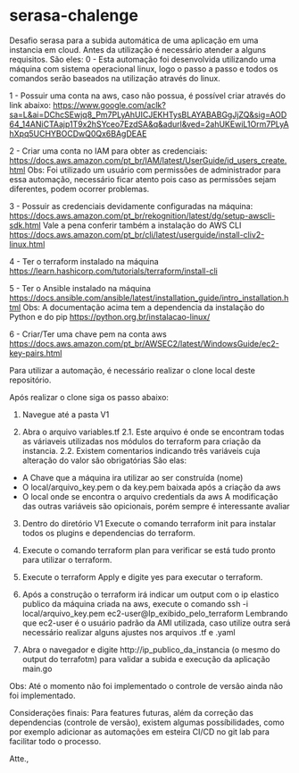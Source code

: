 # serasa-chalenge
Desafio serasa para a subida automática de uma aplicação em uma instancia em cloud.
Antes da utilização é necessário atender a alguns requisitos.
São eles:
0 - Esta automação foi desenvolvida utilizando uma máquina com sistema operacional linux, logo o passo a passo e todos os comandos serão baseados na utilização através do linux.

1 - Possuir uma conta na aws, caso não possua, é possível criar através do link abaixo:
https://www.google.com/aclk?sa=L&ai=DChcSEwjq8_Pm7PLyAhUICJEKHTysBLAYABABGgJjZQ&sig=AOD64_14ANiCTAajp1T9x2hSYceo7EzdSA&q&adurl&ved=2ahUKEwiL1Orm7PLyAhXpq5UCHYBOCDwQ0Qx6BAgDEAE

2 - Criar uma conta no IAM para obter as credenciais:
https://docs.aws.amazon.com/pt_br/IAM/latest/UserGuide/id_users_create.html
Obs: Foi utilizado um usuário com permissões de administrador para essa automação, necessário
ficar atento pois caso as permissões sejam diferentes, podem ocorrer problemas.

3 - Possuir as credenciais devidamente configuradas na máquina:
https://docs.aws.amazon.com/pt_br/rekognition/latest/dg/setup-awscli-sdk.html
Vale a pena conferir também a instalação do AWS CLI
https://docs.aws.amazon.com/pt_br/cli/latest/userguide/install-cliv2-linux.html

4 - Ter o terraform instalado na máquina
https://learn.hashicorp.com/tutorials/terraform/install-cli

5 - Ter o Ansible instalado na máquina
https://docs.ansible.com/ansible/latest/installation_guide/intro_installation.html
Obs: A documentação acima tem a dependencia da instalação do Python e do pip
https://python.org.br/instalacao-linux/

6 - Criar/Ter uma chave pem na conta aws
https://docs.aws.amazon.com/pt_br/AWSEC2/latest/WindowsGuide/ec2-key-pairs.html

Para utilizar a automação, é necessário realizar o clone local deste repositório.

Após realizar o clone siga os passo abaixo:

1. Navegue até a pasta V1

2. Abra o arquivo variables.tf
2.1. Este arquivo é onde se encontram todas as váriaveis utilizadas nos módulos do terraform
para criação da instancia.
2.2. Existem comentarios indicando três variáveis cuja alteração do valor são obrigatórias
São elas:
- A Chave que a máquina ira utilizar ao ser construída (nome)
- O local/arquivo_key.pem o da key.pem baixada após a criação da aws
- O local onde se encontra o arquivo credentials da aws
A modificação das outras variáveis são opicionais, porém sempre é interessante avaliar

3. Dentro do diretório V1 Execute o comando terraform init para instalar todos os plugins e dependencias do terraform.

4. Execute o comando terraform plan para verificar se está tudo pronto para utilizar o terraform.

5. Execute o terraform Apply e digite yes para executar o terraform.

6. Após a construção o terraform irá indicar um output com o ip elastico publico da máquina criada na aws, execute o comando ssh -i local/arquivo_key.pem ec2-user@Ip_exibido_pelo_terraform
Lembrando que ec2-user é o usuário padrão da AMI utilizada, caso utilize outra será necessário realizar alguns ajustes nos arquivos .tf e .yaml

7. Abra o navegador e digite http://ip_publico_da_instancia (o mesmo do output do terrafotm) para validar a subida e execução da aplicação main.go

Obs: Até o momento não foi implementado o controle de versão ainda não foi implementado.

Considerações finais: Para features futuras, além da correção das dependencias (controle de versão), existem algumas possíbilidades, como por exemplo adicionar as automações em esteira CI/CD no git lab para facilitar todo o processo.

Atte.,



